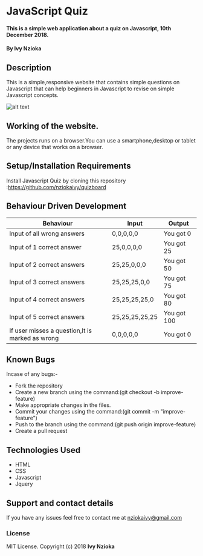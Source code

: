 # JavaScript Quiz

#### This is a simple web application about a quiz on Javascript, 10th December 2018.

#### By **Ivy Nzioka**

## Description

 This is a simple,responsive website that contains simple questions on Javascript that can help beginners in Javascript to revise on simple Javascript concepts.


![alt text](http://images/image.png)
## Working of the website.

The projects runs on a browser.You can use a smartphone,desktop or tablet or any device that works on a browser.

## Setup/Installation Requirements

Install Javascript Quiz by cloning this repository :<https://github.com/nziokaivy/quizboard>

## Behaviour Driven Development

| Behaviour                                       | Input          | Output      |
| ----------------------------------------------- | -------------- | ----------- |
| Input of all wrong answers                      | 0,0,0,0,0      | You got 0   |
| Input of 1 correct answer                       | 25,0,0,0,0     | You got 25  |
| Input of 2 correct answers                      | 25,25,0,0,0    | You got 50  |
| Input of 3 correct answers                      | 25,25,25,0,0   | You got 75  |
| Input of 4 correct answers                      | 25,25,25,25,0  | You got 80  |
| Input of 5 correct answers                      | 25,25,25,25,25 | You got 100 |
| If user misses a question,It is marked as wrong | 0,0,0,0,0      | You got 0   |

## Known Bugs

Incase of any bugs:-

-   Fork the repository
-   Create a new branch using the command:(git checkout -b improve- feature)
-   Make appropriate changes in the files.
-   Commit your changes using the command:(git commit -m "improve- feature")
-   Push to the branch using the command:(git push origin improve-feature)
-   Create a pull request

## Technologies Used

-   HTML
-   CSS
-   Javascript
-   Jquery

## Support and contact details

If you have any issues feel free to contact me at nziokaivy@gmail.com

### License

MIT License. Copyright (c) 2018 **Ivy Nzioka**
